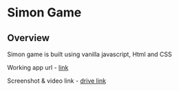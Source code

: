 # Simon Game

## Overview

Simon game is built using vanilla javascript, Html and CSS

Working app url - [link](https://simon-game-javascript-app.netlify.app/)

Screenshot & video link - [drive link](https://drive.google.com/drive/folders/10YQAHw4X_D8p_Iken37ffYTjzQ9x-rPp)
